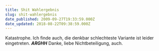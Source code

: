 ```yaml
---
title: Shit Wahlergebnis
slug: shit-wahlergebnis
date_published: 2009-09-27T19:33:59.000Z
date_updated: 2018-08-22T09:38:59.000Z
---
```


Katastrophe. Ich finde auch, die denkbar schlechteste Variante ist leider eingetreten. ***ARGHH*** Danke, liebe Nichtbeteiligung, auch.
